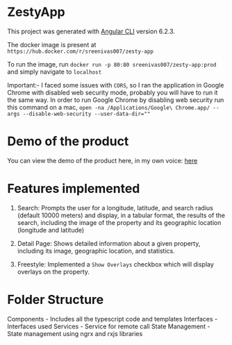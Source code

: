 # ZestyApp

This project was generated with [Angular CLI](https://github.com/angular/angular-cli) version 6.2.3.

The docker image is present at `https://hub.docker.com/r/sreenivas007/zesty-app`

To run the image, run `docker run -p 80:80 sreenivas007/zesty-app:prod` and simply navigate to `localhost`

Important:- I faced some issues with `CORS`, so I ran the application in Google Chrome with disabled web security mode, probably you will have to run it the same way.
In order to run Google Chrome by disabling web security run this command on a mac, `open -na /Applications/Google\ Chrome.app/ --args --disable-web-security --user-data-dir=""` 

# Demo of the product
You can view the demo of the product here, in my own voice: [here](https://drive.google.com/open?id=1KhJbz6ChwfA1gH7TR_QWWIsrDCFyJpGp)

# Features implemented

1) Search: Prompts the user for a longitude, latitude, and search radius (default 10000 meters) and display, in a tabular format, the results of the search, including the image of the property and its geographic location (longitude and latitude)

2) Detail Page: Shows detailed information about a given property, including its image, geographic location, and statistics.

3) Freestyle: Implemented a `Show Overlays` checkbox which will display overlays on the property.

# Folder Structure
Components - Includes all the typescript code and templates
Interfaces - Interfaces used
Services - Service for remote call
State Management - State management using ngrx and rxjs libraries


